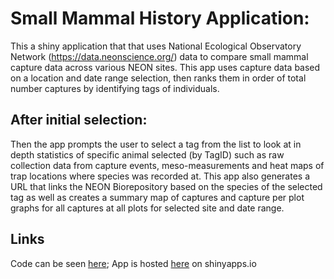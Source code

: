 # Small Mammal History Application: 
This a shiny application that that uses National Ecological Observatory Network (https://data.neonscience.org/) data to compare small mammal capture data across various NEON sites. This app uses capture data based on a location and date range selection, then ranks them in order of total number captures by identifying tags of individuals.
## After initial selection:
Then the app prompts the user to select a tag from the list to look at in depth statistics of specific animal selected (by TagID) such as raw collection data from capture events, meso-measurements and heat maps of trap locations where species was recorded at. This app also generates a URL that links the NEON Biorepository based on the species of the selected tag as well as creates a summary map of captures and capture per plot graphs for all captures at all plots for selected site and date range.
## Links
Code can be seen [here](https://github.com/tgilbert14/NEON-Small-Mammal-Tracker-App);
App is hosted [here](https://t-lama.shinyapps.io/RatTrapHistory/) on shinyapps.io
